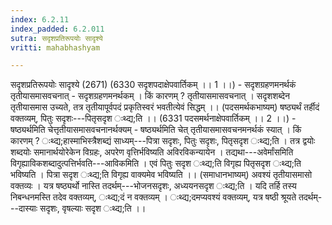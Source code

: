 ```yaml
---
index: 6.2.11
index_padded: 6.2.011
sutra: सदृशप्रतिरूपयोः सादृश्ये
vritti: mahabhashyam

---
```

 सदृशप्रतिरूपयोः सादृश्ये (2671) (6330 सदृशपदाक्षेपवार्तिकम् ।। 1 ।।) - सदृशग्रहणमनर्थकं तृतीयासमासवचनात् - सदृशग्रहणमनर्थकम् । किं कारणम् ? तृतीयासमासवचनात् । सदृशशब्देन तृतीयासमास उच्यते, तत्र तृतीयापूर्वपदं प्रकृतिस्वरं भवतीत्येवं सिद्धम् ।। (पदसमर्थकभाष्यम्) षष्ठ्यर्थं तर्हीदं वक्तव्यम्, पितुः सदृशः---पितृसदृश ःथ्द्य;ति ।। (6331 पदसमर्थनाक्षेपवार्तिकम् ।। 2 ।।) - षष्ठ्यर्थमिति चेत्तृतीयासमासवचनानर्थक्यम् - षष्ठ्यर्थमिति चेत् तृतीयासमासवचनमनर्थकं स्यात् । किं कारणम् ? ःथ्द्य;हास्माभिस्त्रैशब्द्यं साध्यम्---पित्रा सदृशः, पितुः सदृशः, पितृसदृश ःथ्द्य;ति । तत्र द्वयोः शब्दयोः समानार्थयोरेकेन विग्रहः, अपरेण वृत्तिर्भविष्यति अविरविकन्यायेन । तद्यथा---अवेर्मांसमिति विगृह्याविकशब्दादुत्पत्तिर्भवति---आविकमिति । एवं पितुः सदृश ःथ्द्य;ति विगृह्य पितृसदृश ःथ्द्य;ति भविष्यति । पित्रा सदृश ःथ्द्य;ति विगृह्य वाक्यमेव भविष्यति ।। (समाधानभाष्यम्) अवश्यं तृतीयासमासो वक्तव्यः । यत्र षष्ठ्यर्थो नास्ति तदर्थम्---भोजनसदृशः, अध्ययनसदृश ःथ्द्य;ति । यदि तर्हि तस्य निबन्धनमस्ति तदेव वक्तव्यम्, ःथ्द्य;दं न वक्तव्यम् । ःथ्द्य;दमप्यवश्यं वक्तव्यम्, यत्र षष्ठी श्रूयते तदर्थम्---दास्याः सदृशः, वृषल्याः सदृश ःथ्द्य;ति ।। 
